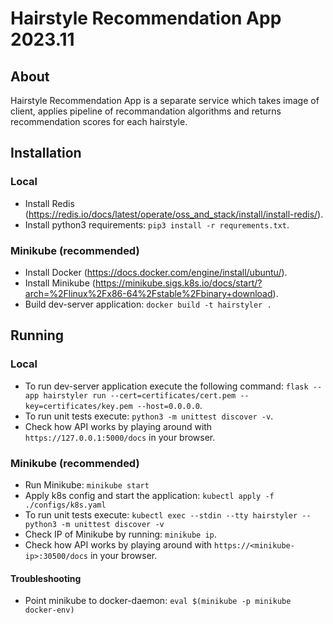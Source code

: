 # Hairstyle Recommendation App 2023.11
## About
Hairstyle Recommendation App is a separate service which takes image of client, applies pipeline of recommandation algorithms and returns recommendation scores for each hairstyle.

## Installation
### Local
* Install Redis (https://redis.io/docs/latest/operate/oss_and_stack/install/install-redis/).
* Install python3 requirements: `pip3 install -r requrements.txt`.

### Minikube (recommended)
* Install Docker (https://docs.docker.com/engine/install/ubuntu/).
* Install Minikube (https://minikube.sigs.k8s.io/docs/start/?arch=%2Flinux%2Fx86-64%2Fstable%2Fbinary+download).
* Build dev-server application: `docker build -t hairstyler .`

## Running
### Local
* To run dev-server application execute the following command: `flask --app hairstyler run --cert=certificates/cert.pem --key=certificates/key.pem --host=0.0.0.0`.   
* To run unit tests execute: `python3 -m unittest discover -v`.
* Check how API works by playing around with `https://127.0.0.1:5000/docs` in your browser.

### Minikube (recommended)
* Run Minikube: `minikube start`
* Apply k8s config and start the application: `kubectl apply -f ./configs/k8s.yaml`
* To run unit tests execute: `kubectl exec --stdin --tty hairstyler -- python3 -m unittest discover -v`
* Check IP of Minikube by running: `minikube ip`.
* Check how API works by playing around with `https://<minikube-ip>:30500/docs` in your browser.

#### Troubleshooting
* Point minikube to docker-daemon: `eval $(minikube -p minikube docker-env)`
